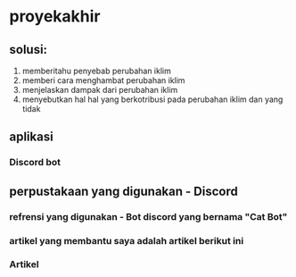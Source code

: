 # proyekakhir

## solusi:
1. memberitahu penyebab perubahan iklim
2. memberi cara menghambat perubahan iklim
3. menjelaskan dampak dari perubahan iklim
4. menyebutkan hal hal yang berkotribusi pada perubahan iklim dan yang tidak

## aplikasi
### Discord bot


## perpustakaan yang digunakan - Discord
### refrensi yang digunakan - Bot discord yang bernama "Cat Bot"
### artikel yang membantu saya adalah artikel berikut ini
### Artikel
